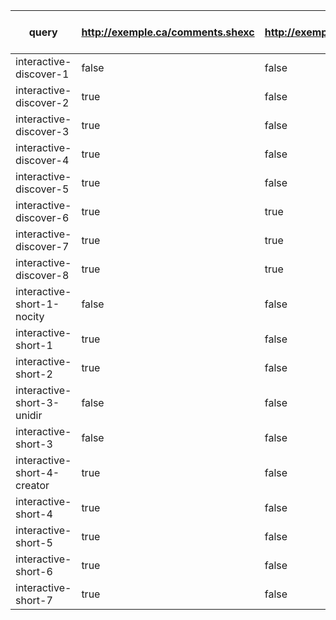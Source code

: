 | query                       | http://exemple.ca/comments.shexc | http://exemple.ca/noise.shexc | http://exemple.ca/posts.shexc | http://exemple.ca/profile.shexc | http://exemple.ca/setting.shexc | Search domain knowledge |
| --------------------------- | -------------------------------- | ----------------------------- | ----------------------------- | ------------------------------- | ------------------------------- | ----------------------- |
| interactive-discover-1      | false                            | false                         | true                          | false                           | false                           | true                    |
| interactive-discover-2      | true                             | false                         | true                          | false                           | false                           | true                    |
| interactive-discover-3      | true                             | false                         | true                          | false                           | false                           | false                   |
| interactive-discover-4      | true                             | false                         | false                         | false                           | false                           | false                   |
| interactive-discover-5      | true                             | false                         | true                          | false                           | false                           | true                    |
| interactive-discover-6      | true                             | true                          | true                          | true                            | false                           | false                   |
| interactive-discover-7      | true                             | true                          | true                          | true                            | false                           | true                    |
| interactive-discover-8      | true                             | true                          | true                          | true                            | false                           | true                    |
| interactive-short-1-nocity  | false                            | false                         | false                         | true                            | false                           | true                    |
| interactive-short-1         | true                             | false                         | true                          | true                            | false                           | true                    |
| interactive-short-2         | true                             | false                         | true                          | true                            | false                           | true                    |
| interactive-short-3-unidir  | false                            | false                         | false                         | true                            | false                           | false                   |
| interactive-short-3         | false                            | false                         | false                         | true                            | false                           | true                    |
| interactive-short-4-creator | true                             | false                         | true                          | false                           | false                           | true                    |
| interactive-short-4         | true                             | false                         | true                          | false                           | false                           | true                    |
| interactive-short-5         | true                             | false                         | true                          | true                            | false                           | true                    |
| interactive-short-6         | true                             | false                         | true                          | true                            | false                           | false                   |
| interactive-short-7         | true                             | false                         | true                          | true                            | false                           | true                    |